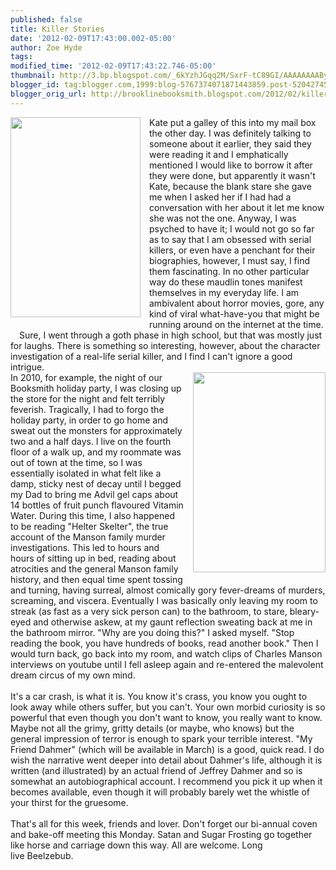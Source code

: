 ```yaml
---
published: false
title: Killer Stories
date: '2012-02-09T17:43:00.002-05:00'
author: Zoe Hyde
tags: 
modified_time: '2012-02-09T17:43:22.746-05:00'
thumbnail: http://3.bp.blogspot.com/_6kYzhJGqq2M/SxrF-tC89GI/AAAAAAAAByo/xwi-q6iu8fM/s72-c/Helter+Skelter.jpg
blogger_id: tag:blogger.com,1999:blog-5767374071871443859.post-5204274533121731337
blogger_orig_url: http://brooklinebooksmith.blogspot.com/2012/02/killer-stories.html
---
```


<div class="separator" style="border-bottom: medium none; border-left: medium none; border-right: medium none; border-top: medium none; clear: both; text-align: left;"><a href="http://www.derfcity.com/images/store/MFDfinalcov_sm.jpg" imageanchor="1" style="clear: left; cssfloat: left; float: left; margin-bottom: 1em; margin-right: 1em;"><img border="0" height="320" src="http://www.derfcity.com/images/store/MFDfinalcov_sm.jpg" width="208" /></a><a href="http://www.derfcity.com/images/store/MFDfinalcov_sm.jpg" imageanchor="1" style="clear: left; float: left; margin-bottom: 1em; margin-right: 1em;"> </a>Kate put a galley of this into my mail box the other day. I was definitely talking to someone about it earlier, they said they were reading it and I emphatically mentioned I would like to borrow it after they were done, but apparently it wasn't Kate, because the blank stare she gave me when I asked her if I had had a conversation with her about it let me know she was not the one. Anyway, I was psyched to have it; I would not go so far as to say that I am obsessed with serial killers, or even have a penchant for their biographies, however, I must say, I find them fascinating. In no other particular way do these maudlin tones manifest themselves in my everyday life. I am ambivalent about horror movies, gore, any kind of viral what-have-you that might be running around on the internet at the time. Sure, I went through a goth phase in high school, but that was mostly just for laughs. There is something so interesting, however, about the character investigation of a real-life serial killer, and I find I can't ignore a good intrigue. </div><div style="border-bottom: medium none; border-left: medium none; border-right: medium none; border-top: medium none; clear: both; text-align: left;"><a href="http://3.bp.blogspot.com/_6kYzhJGqq2M/SxrF-tC89GI/AAAAAAAAByo/xwi-q6iu8fM/s400/Helter+Skelter.jpg" imageanchor="1" style="clear: right; cssfloat: right; float: right; margin-bottom: 1em; margin-left: 1em;"><img border="0" height="320" src="http://3.bp.blogspot.com/_6kYzhJGqq2M/SxrF-tC89GI/AAAAAAAAByo/xwi-q6iu8fM/s320/Helter+Skelter.jpg" width="212" /></a>In 2010, for example, the night of our Booksmith holiday party, I was closing up the store for the night and felt terribly feverish. Tragically, I had to forgo the holiday party, in order to go home and sweat out the monsters for approximately two and a half days. I live on the fourth floor of a walk up, and my roommate was out of town at the time, so I was essentially isolated in what felt like a damp, sticky nest of decay until I begged my Dad to bring me Advil gel caps about 14 bottles of fruit punch flavoured Vitamin Water. During this time, I also happened to be reading "Helter Skelter", the true account of the Manson family murder investigations. This led to hours and hours of sitting up in bed, reading about atrocities and the general Manson family history, and then equal time spent tossing and turning, having surreal, almost comically gory fever-dreams of murders, screaming, and viscera. Eventually I was basically only leaving my room&nbsp;to streak (as fast as a very sick person can) to the bathroom, to stare, bleary-eyed and otherwise askew, at my gaunt reflection sweating back at me in the bathroom mirror. "Why are you doing this?" I asked myself. "Stop reading the book, you have hundreds of books, read another book." Then I would turn back, go back into my room, and watch clips of Charles Manson interviews on youtube until I fell asleep again and re-entered the malevolent dream circus of my own mind. </div><div style="border-bottom: medium none; border-left: medium none; border-right: medium none; border-top: medium none; clear: both; text-align: left;"><br /></div><div style="border-bottom: medium none; border-left: medium none; border-right: medium none; border-top: medium none; clear: both; text-align: left;">It's a car crash, is what it is. You know it's crass, you know you ought to look away while others suffer, but you can't. Your own morbid curiosity is so powerful that even though you don't want to know, you really want to know. Maybe not all the grimy, gritty details (or maybe, who knows) but the general impression of terror is enough to spark your terrible interest.&nbsp;"My Friend Dahmer" (which will be available in March) is a good, quick read. I do wish the narrative went deeper into detail about Dahmer's life, although it is written (and illustrated) by an actual friend of Jeffrey Dahmer and so is somewhat an autobiographical account. I recommend you pick it up when it becomes available, even though it will probably barely wet the whistle of your thirst for the gruesome.<br /><br />That's all for this week, friends and lover. Don't forget our bi-annual coven and bake-off meeting this Monday. Satan and Sugar Frosting go together like horse and carriage down this way. All are welcome. Long live&nbsp;Beelzebub.&nbsp;</div><div style="border-bottom: medium none; border-left: medium none; border-right: medium none; border-top: medium none; clear: both; text-align: left;"><br /></div><div style="border-bottom: medium none; border-left: medium none; border-right: medium none; border-top: medium none; clear: both; text-align: left;"><br /></div>